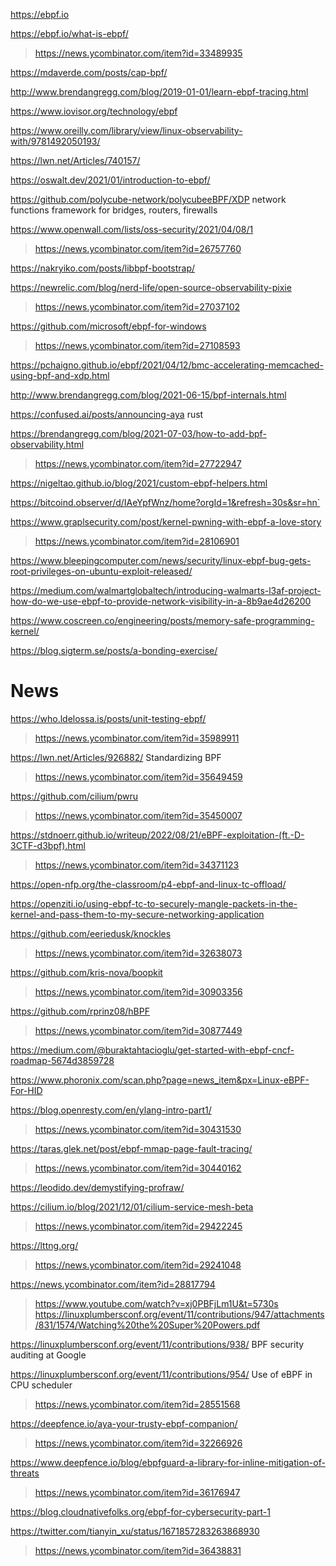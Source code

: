https://ebpf.io

https://ebpf.io/what-is-ebpf/
> https://news.ycombinator.com/item?id=33489935

https://mdaverde.com/posts/cap-bpf/

http://www.brendangregg.com/blog/2019-01-01/learn-ebpf-tracing.html

https://www.iovisor.org/technology/ebpf

https://www.oreilly.com/library/view/linux-observability-with/9781492050193/

https://lwn.net/Articles/740157/

https://oswalt.dev/2021/01/introduction-to-ebpf/

https://github.com/polycube-network/polycubeeBPF/XDP network functions framework for bridges, routers, firewalls

https://www.openwall.com/lists/oss-security/2021/04/08/1
> https://news.ycombinator.com/item?id=26757760

https://nakryiko.com/posts/libbpf-bootstrap/

https://newrelic.com/blog/nerd-life/open-source-observability-pixie
> https://news.ycombinator.com/item?id=27037102

https://github.com/microsoft/ebpf-for-windows
> https://news.ycombinator.com/item?id=27108593

https://pchaigno.github.io/ebpf/2021/04/12/bmc-accelerating-memcached-using-bpf-and-xdp.html

http://www.brendangregg.com/blog/2021-06-15/bpf-internals.html

https://confused.ai/posts/announcing-aya rust

https://brendangregg.com/blog/2021-07-03/how-to-add-bpf-observability.html
> https://news.ycombinator.com/item?id=27722947

https://nigeltao.github.io/blog/2021/custom-ebpf-helpers.html

https://bitcoind.observer/d/IAeYpfWnz/home?orgId=1&refresh=30s&sr=hn`

https://www.graplsecurity.com/post/kernel-pwning-with-ebpf-a-love-story
> https://news.ycombinator.com/item?id=28106901

https://www.bleepingcomputer.com/news/security/linux-ebpf-bug-gets-root-privileges-on-ubuntu-exploit-released/

https://medium.com/walmartglobaltech/introducing-walmarts-l3af-project-how-do-we-use-ebpf-to-provide-network-visibility-in-a-8b9ae4d26200

https://www.coscreen.co/engineering/posts/memory-safe-programming-kernel/

https://blog.sigterm.se/posts/a-bonding-exercise/

# News
https://who.ldelossa.is/posts/unit-testing-ebpf/
> https://news.ycombinator.com/item?id=35989911

https://lwn.net/Articles/926882/ Standardizing BPF
> https://news.ycombinator.com/item?id=35649459

https://github.com/cilium/pwru
> https://news.ycombinator.com/item?id=35450007

https://stdnoerr.github.io/writeup/2022/08/21/eBPF-exploitation-(ft.-D-3CTF-d3bpf).html
> https://news.ycombinator.com/item?id=34371123

https://open-nfp.org/the-classroom/p4-ebpf-and-linux-tc-offload/

https://openziti.io/using-ebpf-tc-to-securely-mangle-packets-in-the-kernel-and-pass-them-to-my-secure-networking-application

https://github.com/eeriedusk/knockles
> https://news.ycombinator.com/item?id=32638073

https://github.com/kris-nova/boopkit
> https://news.ycombinator.com/item?id=30903356

https://github.com/rprinz08/hBPF
> https://news.ycombinator.com/item?id=30877449

https://medium.com/@buraktahtacioglu/get-started-with-ebpf-cncf-roadmap-5674d3859728

https://www.phoronix.com/scan.php?page=news_item&px=Linux-eBPF-For-HID

https://blog.openresty.com/en/ylang-intro-part1/
> https://news.ycombinator.com/item?id=30431530

https://taras.glek.net/post/ebpf-mmap-page-fault-tracing/
> https://news.ycombinator.com/item?id=30440162

https://leodido.dev/demystifying-profraw/

https://cilium.io/blog/2021/12/01/cilium-service-mesh-beta
> https://news.ycombinator.com/item?id=29422245

https://lttng.org/
> https://news.ycombinator.com/item?id=29241048

https://news.ycombinator.com/item?id=28817794
> https://www.youtube.com/watch?v=xj0PBFjLm1U&t=5730s
> https://linuxplumbersconf.org/event/11/contributions/947/attachments/831/1574/Watching%20the%20Super%20Powers.pdf

https://linuxplumbersconf.org/event/11/contributions/938/ BPF security auditing at Google

https://linuxplumbersconf.org/event/11/contributions/954/ Use of eBPF in CPU scheduler
> https://news.ycombinator.com/item?id=28551568

https://deepfence.io/aya-your-trusty-ebpf-companion/
> https://news.ycombinator.com/item?id=32266926

https://www.deepfence.io/blog/ebpfguard-a-library-for-inline-mitigation-of-threats
> https://news.ycombinator.com/item?id=36176947

https://blog.cloudnativefolks.org/ebpf-for-cybersecurity-part-1

https://twitter.com/tianyin_xu/status/1671857283263868930
> https://news.ycombinator.com/item?id=36438831